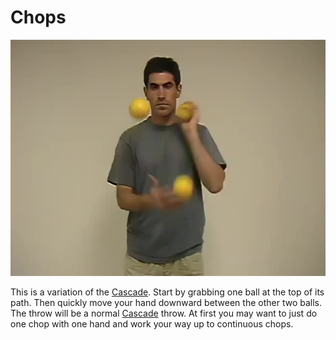# Chops

![Chops](/site/videos/poster/chops.jpg)

This is a variation of the [Cascade](/site/en/cascade/README.md). Start by grabbing one ball at the top of its path. Then quickly move your hand downward between the other two balls. The throw will be a normal [Cascade](/site/en/cascade/README.md) throw. At first you may want to just do one chop with one hand and work your way up to continuous chops.

